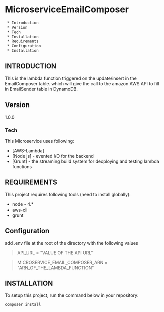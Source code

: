 # MicroserviceEmailComposer

```sh
 * Introduction
 * Version
 * Tech
 * Installation
 * Requirements
 * Configuration
 * Installation
 ```


 INTRODUCTION
------------

This is the lambda function triggered on the update/insert in the EmailComposer table.
which will give the call to the amazon AWS API to fill in EmailSender table in DynamoDB.


Version
------------

1.0.0

### Tech

This Microservice uses following:

* [AWS-Lambda]
* [Node js]  - evented I/O for the backend
* [Grunt] - the streaming build system for deoploying and testing lambda functions


REQUIREMENTS
------------

This project requires following tools (need to install globally):

 * node - 4.* 
 * aws-cli
 * grunt 


Configuration 
------------

add .env file at the root of the directory with the following values

>API_URL = "VALUE OF THE API URL"

>MICROSERVICE_EMAIL_COMPOSER_ARN = "ARN_OF_THE_LAMBDA_FUNCTION"


INSTALLATION
------------

To setup this project, run the command below in your repository:

```sh
composer install
```

